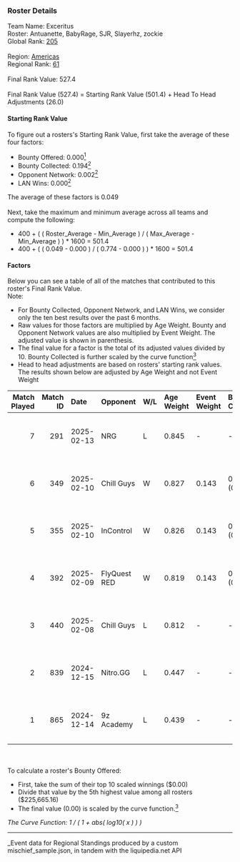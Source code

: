 ### Roster Details<br />
Team Name: Exceritus<br />
Roster: Antuanette, BabyRage, SJR, Slayerhz, zockie<br />
Global Rank: [205](../../standings_global_2025_04_07.md)<br />
<br />
Region: [Americas]( ../../standings_americas_2025_04_07.md)<br />
Regional Rank: [61]( ../../standings_americas_2025_04_07.md)<br />
<br />
Final Rank Value:  527.4<br />
<br />
Final Rank Value (527.4) = Starting Rank Value (501.4) + Head To Head Adjustments (26.0)<br />

#### Starting Rank Value<br />
To figure out a rosters's Starting Rank Value, first take the average of these four factors:<br />
- Bounty Offered: 0.000[<sup>1</sup>](#table2)
- Bounty Collected: 0.194[<sup>2</sup>](#table1)
- Opponent Network: 0.002[<sup>2</sup>](#table1)
- LAN Wins: 0.000[<sup>2</sup>](#table1)

The average of these factors is 0.049<br />
<br />
Next, take the maximum and minimum average across all teams and compute the following:<br />
- 400 + ( ( Roster_Average - Min_Average ) / ( Max_Average - Min_Average ) ) * 1600 = 501.4
- 400 + ( ( 0.049 - 0.000 ) / ( 0.774 - 0.000 ) ) * 1600 = 501.4


#### Factors<br />
Below you can see a table of all of the matches that contributed to this roster's Final Rank Value.<br />
Note:<br />

- For Bounty Collected, Opponent Network, and LAN Wins, we consider only the ten best results over the past 6 months.
- Raw values for those factors are multiplied by Age Weight. Bounty and Opponent Network values are also multiplied by Event Weight. The adjusted value is shown in parenthesis.
- The final value for a factor is the total of its adjusted values divided by 10. Bounty Collected is further scaled by the curve function[<sup>3</sup>](#curveFunction)
- Head to head adjustments are based on rosters' starting rank values. The results shown below are adjusted by Age Weight and not Event Weight
<span id="table1"></span><br />


| Match Played | Match ID | Date       | Opponent     | W/L | Age Weight | Event Weight | Bounty Collected | Opponent Network | LAN Wins  | H2H Adj. | Roster                                      |
| -: | -: | :- | :- | :- | :- | :- | :- | :- | :- | -: | :- |
|            7 |      291 | 2025-02-13 | NRG          | L   | 0.845      | -            | -                | -                | -         |    -2.21 | Antuanette, BabyRage, SJR, Slayerhz, zockie |
|            6 |      349 | 2025-02-10 | Chill Guys   | W   | 0.827      | 0.143        | 0.001 (0.000)    | 0.132 (0.016)    | 0 (0.000) |    15.69 | Antuanette, BabyRage, SJR, Slayerhz, zockie |
|            5 |      355 | 2025-02-10 | InControl    | W   | 0.826      | 0.143        | 0.000 (0.000)    | 0.066 (0.008)    | 0 (0.000) |    15.80 | Antuanette, BabyRage, SJR, Slayerhz, zockie |
|            4 |      392 | 2025-02-09 | FlyQuest RED | W   | 0.819      | 0.143        | 0.005 (0.001)    | 0.005 (0.001)    | 0 (0.000) |    16.91 | Antuanette, BabyRage, SJR, Slayerhz, zockie |
|            3 |      440 | 2025-02-08 | Chill Guys   | L   | 0.812      | -            | -                | -                | -         |    -9.12 | Antuanette, BabyRage, SJR, Slayerhz, zockie |
|            2 |      839 | 2024-12-15 | Nitro.GG     | L   | 0.447      | -            | -                | -                | -         |    -4.30 | Antuanette, BabyRage, SJR, Slayerhz, zockie |
|            1 |      865 | 2024-12-14 | 9z Academy   | L   | 0.439      | -            | -                | -                | -         |    -6.75 | Antuanette, BabyRage, SJR, Slayerhz, zockie |

<br />
<span id="table2"></span><br />
To calculate a roster's Bounty Offered:<br />

- First, take the sum of their top 10 scaled winnings ($0.00)
- Divide that value by the 5th highest value among all rosters ($225,665.16)
- The final value (0.00) is scaled by the curve function.[<sup>3</sup>](#curveFunction)

<span id="curveFunction"></span>_The Curve Function: 1 / ( 1 + abs( log10( x ) ) )_<br />

---
_Event data for Regional Standings produced by a custom mischief_sample.json, in tandem with the liquipedia.net API<br />
